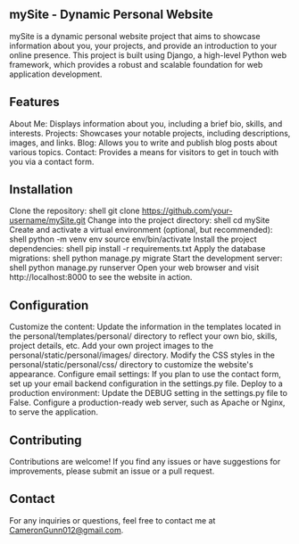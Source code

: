 ## mySite - Dynamic Personal Website

mySite is a dynamic personal website project that aims to showcase information about you, your projects, and provide an introduction to your online presence. This project is built using Django, a high-level Python web framework, which provides a robust and scalable foundation for web application development.

## Features
About Me: Displays information about you, including a brief bio, skills, and interests.
Projects: Showcases your notable projects, including descriptions, images, and links.
Blog: Allows you to write and publish blog posts about various topics.
Contact: Provides a means for visitors to get in touch with you via a contact form.

## Installation

Clone the repository:
shell
git clone https://github.com/your-username/mySite.git
Change into the project directory:
shell
cd mySite
Create and activate a virtual environment (optional, but recommended):
shell
python -m venv env
source env/bin/activate
Install the project dependencies:
shell
pip install -r requirements.txt
Apply the database migrations:
shell
python manage.py migrate
Start the development server:
shell
python manage.py runserver
Open your web browser and visit http://localhost:8000 to see the website in action.

## Configuration

Customize the content:
Update the information in the templates located in the personal/templates/personal/ directory to reflect your own bio, skills, project details, etc.
Add your own project images to the personal/static/personal/images/ directory.
Modify the CSS styles in the personal/static/personal/css/ directory to customize the website's appearance.
Configure email settings:
If you plan to use the contact form, set up your email backend configuration in the settings.py file.
Deploy to a production environment:
Update the DEBUG setting in the settings.py file to False.
Configure a production-ready web server, such as Apache or Nginx, to serve the application.

## Contributing

Contributions are welcome! If you find any issues or have suggestions for improvements, please submit an issue or a pull request.

## Contact

For any inquiries or questions, feel free to contact me at CameronGunn012@gmail.com.

